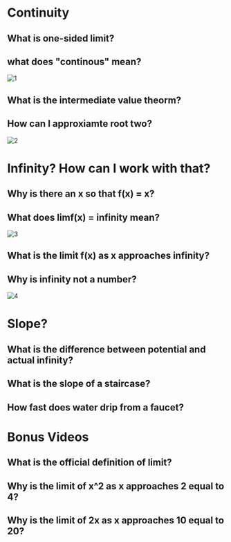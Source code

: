 # Continuity
## What is one-sided limit?
## what does "continous" mean?
![1](http://d.pr/i/1isx9+)
## What is the intermediate value theorm?
## How can I approxiamte root two?
![2](http://d.pr/i/11oPT+)

# Infinity? How can I work with that?
## Why is there an x so that f(x) = x?
## What does limf(x) = infinity mean?
![3](http://d.pr/i/UorJ+)
## What is the limit f(x) as x approaches infinity?
## Why is infinity not a number?
![4](http://d.pr/i/JnaE+)

# Slope?
## What is the difference between potential and actual infinity?
## What is the slope of a staircase?
## How fast does water drip from a faucet?

# Bonus Videos
## What is the official definition of limit?
## Why is the limit of x^2 as x approaches 2 equal to 4?
## Why is the limit of 2x as x approaches 10 equal to 20?
